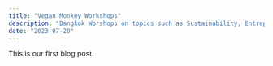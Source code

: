 ```yaml
---
title: "Vegan Monkey Workshops"
description: "Bangkok Worshops on topics such as Sustainability, Entrepreneurship and Healthy Lifestyle."
date: "2023-07-20"
---
```


This is our first blog post.
